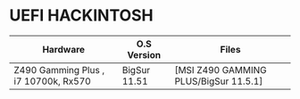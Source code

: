 # UEFI HACKINTOSH
| Hardware | O.S Version | Files |
| -------- | ----------- | ----- |
| Z490 Gamming Plus , i7 10700k, Rx570 | BigSur 11.51 | [MSI Z490 GAMMING PLUS/BigSur 11.5.1] | [z490big]


[z490big]: <https://github.com/gss200610/UEFI_HACKINTOSH/blob/main/MSI%20Z490%20GAMMING%20PLUS/BigSur%2011.5.1/EFI.zip>
